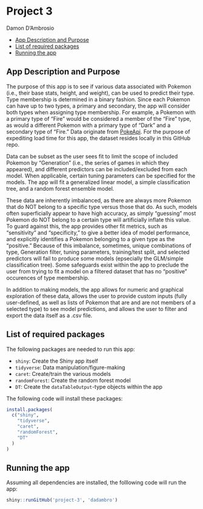 Project 3
================
Damon D’Ambrosio

- [App Description and Purpose](#app-description-and-purpose)
- [List of required packages](#list-of-required-packages)
- [Running the app](#running-the-app)

## App Description and Purpose

The purpose of this app is to see if various data associated with
Pokemon (i.e., their base stats, height, and weight), can be used to
predict their type. Type membership is determined in a binary fashion.
Since each Pokemon can have up to two types, a primary and secondary,
the app will consider both types when assigning type membership. For
example, a Pokemon with a primary type of “Fire” would be considered a
member of the “Fire” type, as would a different Pokemon with a primary
type of “Dark” and a secondary type of “Fire.” Data originate from
[PokeApi](https://pokeapi.co/). For the purpose of expediting load time
for this app, the dataset resides locally in this GitHub repo.

Data can be subset as the user sees fit to limit the scope of included
Pokemon by “Generation” (i.e., the series of games in which they
appeared), and different predictors can be included/excluded from each
model. When applicable, certain tuning parameters can be specified for
the models. The app will fit a generalized linear model, a simple
classification tree, and a random forest ensemble model.

These data are inherently imbalanced, as there are always more Pokemon
that do NOT belong to a specific type versus those that do. As such,
models often superficially appear to have high accuracy, as simply
“guessing” most Pokemon do NOT belong to a certain type will
artificially inflate this value. To guard against this, the app provides
other fit metrics, such as “sensitivity” and “specificity,” to give a
better idea of model performance, and explicitly identifies a Pokemon
belonging to a given type as the “positive.” Because of this imbalance,
sometimes, unique combinations of type, Generation filter, tuning
parameters, training/test split, and selected predictors will fail to
produce some models (epsecially the GLM/simple classification tree).
Some safeguards exist within the app to preclude the user from trying to
fit a model on a filtered dataset that has no “positive” occurences of
type membership.

In addition to making models, the app allows for numeric and graphical
exploration of these data, allows the user to provide custom inputs
(fully user-defined, as well as lists of Pokemon that are and are not
members of a selected type) to see model predictions, and allows the
user to filter and export the data itself as a .csv file.

## List of required packages

The following packages are needed to run this app:

- `shiny`: Create the Shiny app itself
- `tidyverse`: Data manipulation/figure-making
- `caret`: Create/train the various models
- `randomForest`: Create the random forest model
- `DT`: Create the `dataTableOutput`-type objects within the app

The following code will install these packages:

``` r
install.packages(
  c("shiny",
    "tidyverse",
    "caret",
    "randomForest",
    "DT"
  )
)
```

## Running the app

Assuming all dependencies are installed, the folllowing code will run
the app:

``` r
shiny::runGitHub('project-3', 'dadambro')
```
